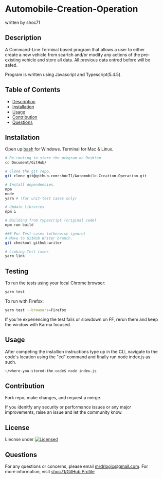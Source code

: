 # Automobile-Creation-Operation
written by shoc71

## Description
A Command-Line Terminal based program that allows a user to either create a new vehicle from scartch and/or modify any actions of the pre-existing vehicle and store all data. All previous data entred before will be safed.

Program is written using Javascript and Typescript(5.4.5).

## Table of Contents
- [Description](#description)
- [Installation](#installation)
- [Usage](#usage)
- [Contribution](#contribution)
- [Questions](#questions)

## Installation

Open up [bash](https://www.youtube.com/watch?v=3eu67g3PTdk) for Windows. Terminal for Mac & Linux.

```sh
# Re-routing to store the program on Desktop
cd Document/GitHub/

# Clone the git repo.
git clone git@github.com:shoc71/Automobile-Creation-Operation.git

# Install dependencies.
npm
node
yarn # (for unit-test cases only)

# Update Libraries
npm i

# Building from typescript (original code)
npm run build

### For Test-cases (otherwise ignore)
# Move to GitHub Writer branch.
git checkout github-writer

# Linking Test cases
yarn link
```

## Testing

To run the tests using your local Chrome browser:

```sh
yarn test
```

To run with Firefox:

```sh
yarn test --browsers=Firefox
```

If you're experiencing the test fails or slowdown on FF, rerun them and keep the window with Karma focused.

## Usage
After competing the installion instructions type up in the CLI, navigate to the code's location using the "cd" command and finally run node index.js as such.

```sh
~/where-you-stored-the-code$ node index.js
```

## Contribution
Fork repo, make changes, and request a merge.

If you idenitfy any security or performance issues or any major improvements, raise an issue and let the community know.

## License
Liecnse under [![Licensed](https://opensource.org/licenses/Apache-2.0)](https://opensource.org/licenses/Apache-2.0)

## Questions
For any questions or concerns, please email mrdrlogic@gmail.com. For more information, visit [shoc71/GitHub Profile](https://github.com/shoc71)

